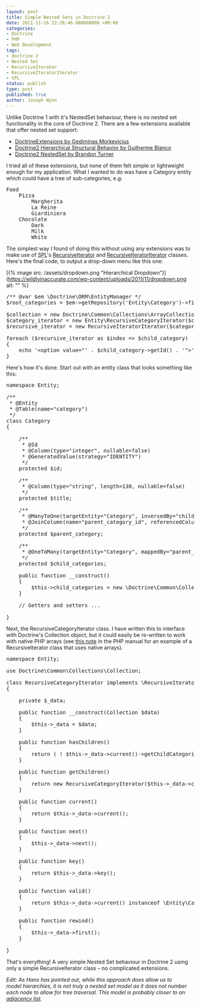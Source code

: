 ```yaml
---
layout: post
title: Simple Nested Sets in Doctrine 2
date: 2011-11-16 22:26:46.000000000 +00:00
categories:
- Doctrine
- PHP
- Web Development
tags:
- doctrine 2
- Nested Set
- RecursiveIterator
- RecursiveIteratorIterator
- SPL
status: publish
type: post
published: true
author: Joseph Wynn
---
```


Unlike Doctrine 1 with it's NestedSet behaviour, there is no nested set functionality in the core of Doctrine 2. There are a few extensions available that offer nested set support:

*   [DoctrineExtensions by Gediminas Morkevicius](https://github.com/l3pp4rd/DoctrineExtensions)
*   [Doctrine2 Hierarchical Structural Behavior by Guilherme Blanco](https://github.com/guilhermeblanco/Doctrine2-Hierarchical-Structural-Behavior)
*   [Doctrine2 NestedSet by Brandon Turner](https://github.com/blt04/doctrine2-nestedset)

I tried all of these extensions, but none of them felt simple or lightweight enough for my application. What I wanted to do was have a Category entity which could have a tree of sub-categories, e.g:<!--more-->

<pre class="no-highlight">Food
    Pizza
        Margherita
        La Reine
        Giardiniera
    Chocolate
        Dark
        Milk
        White</pre>

The simplest way I found of doing this without using any extensions was to make use of <abbr title="Standard PHP Library">SPL</abbr>'s [RecursiveIterator](http://php.net/manual/en/class.recursiveiterator.php) and [RecursiveIteratorIterator](http://www.php.net/manual/en/class.recursiveiteratoriterator.php) classes. Here's the final code, to output a drop-down menu like this one:

[{% image src: /assets/dropdown.png "Hierarchical Dropdown")](https://wildlyinaccurate.com/wp-content/uploads/2011/11/dropdown.png alt: "" %}

<pre class="highlight-php">/** @var $em \Doctrine\ORM\EntityManager */
$root_categories = $em-&gt;getRepository('Entity\Category')-&gt;findBy(array('parent_category' =&gt; null));

$collection = new Doctrine\Common\Collections\ArrayCollection($root_categories);
$category_iterator = new Entity\RecursiveCategoryIterator($collection);
$recursive_iterator = new RecursiveIteratorIterator($category_iterator, RecursiveIteratorIterator::SELF_FIRST);

foreach ($recursive_iterator as $index =&gt; $child_category)
{
    echo '&lt;option value="' . $child_category-&gt;getId() . '"&gt;' . str_repeat('&amp;nbsp;&amp;nbsp;', $recursive_iterator-&gt;getDepth()) . $child_category-&gt;getTitle() . '&lt;/option&gt;';
}</pre>

Here's how it's done. Start out with an entity class that looks something like this:

<pre class="highlight-php">namespace Entity;

/**
 * @Entity
 * @Table(name="category")
 */
class Category
{

    /**
     * @Id
     * @Column(type="integer", nullable=false)
     * @GeneratedValue(strategy="IDENTITY")
     */
    protected $id;

    /**
     * @Column(type="string", length=130, nullable=false)
     */
    protected $title;

    /**
     * @ManyToOne(targetEntity="Category", inversedBy="child_categories")
     * @JoinColumn(name="parent_category_id", referencedColumnName="id")
     */
    protected $parent_category;

    /**
     * @OneToMany(targetEntity="Category", mappedBy="parent_category")
     */
    protected $child_categories;

    public function __construct()
    {
        $this-&gt;child_categories = new \Doctrine\Common\Collections\ArrayCollection;
    }

    // Getters and setters ...

}</pre>

Next, the RecursiveCategoryIterator class. I have written this to interface with Doctrine's Collection object, but it could easily be re-written to work with native PHP arrays (see [this note](http://www.php.net/manual/en/class.recursiveiterator.php#106034) in the PHP manual for an example of a RecursiveIterator class that uses native arrays).

<pre class="highlight-php">namespace Entity;

use Doctrine\Common\Collections\Collection;

class RecursiveCategoryIterator implements \RecursiveIterator
{

    private $_data;

    public function __construct(Collection $data)
    {
        $this-&gt;_data = $data;
    }

    public function hasChildren()
    {
        return ( ! $this-&gt;_data-&gt;current()-&gt;getChildCategories()-&gt;isEmpty());
    }

    public function getChildren()
    {
        return new RecursiveCategoryIterator($this-&gt;_data-&gt;current()-&gt;getChildCategories());
    }

    public function current()
    {
        return $this-&gt;_data-&gt;current();
    }

    public function next()
    {
        $this-&gt;_data-&gt;next();
    }

    public function key()
    {
        return $this-&gt;_data-&gt;key();
    }

    public function valid()
    {
        return $this-&gt;_data-&gt;current() instanceof \Entity\Category;
    }

    public function rewind()
    {
        $this-&gt;_data-&gt;first();
    }

}</pre>

That's everything! A very simple Nested Set behaviour in Doctrine 2 using only a simple RecursiveIterator class – no complicated extensions.

_Edit: As Hans has pointed out, while this approach does allow us to model hierarchies, it is not truly a nested set model as it does not number each node to allow for tree traversal. This model is probably closer to an [adjacency list](http://en.wikipedia.org/wiki/Adjacency_list)._
